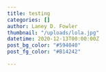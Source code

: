 ```yaml
---
title: testing
categories: []
author: Laney D. Fowler
thumbnail: "/uploads/lola.jpg"
datetime: 2020-12-13T00:00:00Z
post_bg_color: "#594040"
post_fg_color: "#B14242"

---
```

